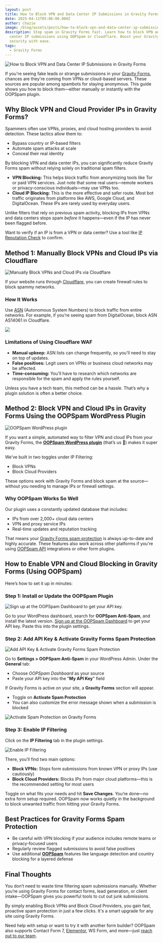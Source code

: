 ```yaml
---
layout: post
title: How to Block VPN and Data Center IP Submissions in Gravity Forms
date: 2025-04-11T05:06:00.000Z
author: chazie
image: /blog/assets/posts/how-to-block-vpn-and-data-center-ip-submissions-in-gravity-forms.jpg
description: Stop spam in Gravity Forms fast. Learn how to block VPN and data
  center IP submissions using OOPSpam or Cloudflare. Boost your Gravity Forms
  security with ease.
tags:
  - Gravity Forms
---
```

![How to Block VPN and Data Center IP Submissions in Gravity Forms](/blog/assets/posts/wp-gravity-forms.png "Gravity Forms")

If you're seeing fake leads or strange submissions in your [Gravity Forms](https://www.gravityforms.com/), chances are they're coming from VPNs or cloud-based servers. These sources are popular among spambots for staying anonymous. This guide shows you how to block them—either manually or instantly with the OOPSpam plugin.

## **Why Block VPN and Cloud Provider IPs in Gravity Forms?**

Spammers often use VPNs, proxies, and cloud hosting providers to avoid detection. These tactics allow them to:

* Bypass country or IP-based filters
* Automate spam attacks at scale
* Conceal their real identity

By blocking VPN and data center IPs, you can significantly reduce Gravity Forms spam without relying solely on traditional spam filters.

* **VPN Blocking:** This helps block traffic from anonymizing tools like Tor or paid VPN services. Just note that some real users—remote workers or privacy-conscious individuals—may use VPNs too.
* **Cloud IP Blocking:** This is the more effective and safer route. Most bot traffic originates from platforms like AWS, Google Cloud, and DigitalOcean. These IPs are rarely used by everyday users.

Unlike filters that rely on previous spam activity, blocking IPs from VPNs and data centers stops spam *before* it happens—even if the IP has never been flagged before.

Want to verify if an IP is from a VPN or data center? Use a tool like [IP Reputation Check](https://ipreputationcheck.com/) to confirm.

## **Method 1: Manually Block VPNs and Cloud IPs via Cloudflare**

![Manually Block VPNs and Cloud IPs via Cloudflare](/blog/assets/posts/cloud-based-waf-security-web-application-firewall-cloudflare.png "Cloudflare WAF")

If your website runs through [Cloudflare](https://www.cloudflare.com/), you can create firewall rules to block spammy networks.

### **How It Works**

Use [ASN](https://en.wikipedia.org/wiki/Autonomous_system_(Internet)) (Autonomous System Numbers) to block traffic from entire networks. For example, if you're seeing spam from DigitalOcean, block ASN AS14061 in Cloudflare.

![](/blog/assets/posts/cloudflare_was_asn.png)

### **Limitations of Using Cloudflare WAF**

* **Manual upkeep:** ASN lists can change frequently, so you'll need to stay on top of updates.
* **False positives:** Legit users on VPNs or business cloud networks may be affected.
* **Time-consuming:** You’ll have to research which networks are responsible for the spam and apply the rules yourself.

Unless you have a tech team, this method can be a hassle. That’s why a plugin solution is often a better choice.

## **Method 2: Block VPN and Cloud IPs in Gravity Forms Using the OOPSpam WordPress Plugin**

![OOPSpam WordPress plugin](/blog/assets/posts/oopspam-anti-spam-overview.png "OOPSpam WordPress plugin")

If you want a simple, automated way to filter VPN and cloud IPs from your Gravity Forms, the **[OOPSpam WordPress plugin](https://wordpress.org/plugins/oopspam-anti-spam/)** (that’s us 👋) makes it super easy.

We’ve built in two toggles under IP Filtering:

* Block VPNs
* Block Cloud Providers

These options work with Gravity Forms and block spam at the source—without you needing to manage IPs or firewall settings.

### **Why OOPSpam Works So Well**

Our plugin uses a constantly updated database that includes:

* IPs from over 2,000+ cloud data centers
* VPN and proxy service IPs
* Real-time updates and reputation tracking

That means your [Gravity Forms spam protection](https://www.oopspam.com/blog/spam-protection-for-gravity-forms) is always up-to-date and highly accurate. These features also work across other platforms if you're using [OOPSpam API](https://www.oopspam.com/docs/#introduction) integrations or other form plugins.

## **How to Enable VPN and Cloud Blocking in Gravity Forms (Using OOPSpam)**

Here’s how to set it up in minutes:

### **Step 1: Install or Update the OOPSpam Plugin**

![Sign up at the OOPSpam Dashboard to get your API key. ](/blog/assets/posts/oopspam-dashboard-api.png "OOPSpam dashboard")

Go to your WordPress dashboard, search for **OOPSpam Anti-Spam**, and install the latest version. [Sign up at the OOPSpam Dashboard](https://app.oopspam.com/Identity/Account/Login) to get your API key. Paste this into the plugin settings.

### **Step 2: Add API Key & Activate Gravity Forms Spam Protection**

![Add API Key & Activate Gravity Forms Spam Protection](/blog/assets/posts/my-api-key-field.png "Add API Key ")

Go to **Settings > OOPSpam Anti-Spam** in your WordPress Admin. Under the **General** tab:

* Choose *OOPSpam Dashboard* as your source
* Paste your API key into the "**My API Key**" field

If Gravity Forms is active on your site, a **Gravity Forms** section will appear.

* Toggle on **Activate Spam Protection**
* You can also customize the error message shown when a submission is blocked

![Activate Spam Protection on Gravity Forms](/blog/assets/posts/gravity-forms-spam-protection-activate.png "Spam Protection on Gravity Forms")

### **Step 3: Enable IP Filtering**

Click on the **IP Filtering** tab in the plugin settings.

![Enable IP Filtering](/blog/assets/posts/ip-filtering-tab-block-vpn.png "IP Filtering")

There, you’ll find two main options:

* **Block VPNs:** Stops form submissions from known VPN or proxy IPs (use cautiously)
* **Block Cloud Providers:** Blocks IPs from major cloud platforms—this is the recommended setting for most users

Toggle on what fits your needs and hit **Save Changes**. You’re done—no extra form setup required. OOPSpam now works quietly in the background to block unwanted traffic from hitting your Gravity Forms.

## **Best Practices for Gravity Forms Spam Protection**

* Be careful with VPN blocking if your audience includes remote teams or privacy-focused users
* Regularly review flagged submissions to avoid false positives
* Use additional **[OOPSpam](https://www.oopspam.com/)** features like language detection and country blocking for a layered defense

## **Final Thoughts**

You don’t need to waste time filtering spam submissions manually. Whether you’re using Gravity Forms for contact forms, lead generation, or client intake—OOPSpam gives you powerful tools to cut out junk submissions.

By simply enabling Block VPNs and Block Cloud Providers, you gain fast, proactive spam protection in just a few clicks. It's a smart upgrade for any site using Gravity Forms.

Need help with setup or want to try it with another form builder? OOPSpam also supports Contact Form 7, [Elementor](https://www.oopspam.com/blog/how-to-block-vpn-and-data-center-ip-submissions-in-elementor-forms), WS Form, and more—just [reach out to our team](https://www.oopspam.com/#contact).
